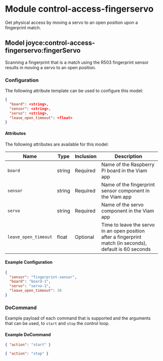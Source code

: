 # Module control-access-fingerservo

Get physical access by moving a servo to an open position upon a fingerprint match.

## Model joyce:control-access-fingerservo:fingerServo

Scanning a fingerprint that is a match using the R503 fingerprint sensor results in moving a servo to an open position.

### Configuration

The following attribute template can be used to configure this model:

```json
{
  "board": <string>,
  "sensor": <string>,
  "servo": <string>,
  "leave_open_timeout": <float>
}
```

#### Attributes

The following attributes are available for this model:

| Name                 | Type   | Inclusion | Description                                                                                               |
| -------------------- | ------ | --------- | --------------------------------------------------------------------------------------------------------- |
| `board`              | string | Required  | Name of the Raspberry Pi board in the Viam app                                                            |
| `sensor`             | string | Required  | Name of the fingerprint sensor component in the Viam app                                                  |
| `servo`              | string | Required  | Name of the servo component in the Viam app                                                               |
| `leave_open_timeout` | float  | Optional  | Time to leave the servo in an open position after a fingerprint match (in seconds), default is 60 seconds |

#### Example Configuration

```json
{
  "sensor": "fingerprint-sensor",
  "board": "board-1",
  "servo": "servo-1",
  "leave_open_timeout": 30
}
```

### DoCommand

Example payload of each command that is supported and the arguments that can be used, to `start` and `stop` the control loop.

#### Example DoCommand

```json
{ "action": "start" }
```

```json
{ "action": "stop" }
```
